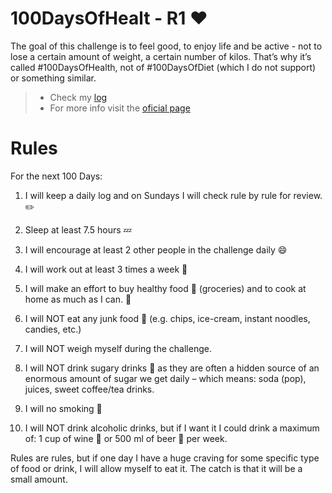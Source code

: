 # 100DaysOfHealt - R1 :heart:

The goal of this challenge is to feel good, to enjoy life and be active - not to lose a certain amount of weight, a certain number of kilos. That’s why it’s called #100DaysOfHealth, not of #100DaysOfDiet (which I do not support) or something similar.

 >  - Check my [log](https://github.com/ledisalvo/100DaysOfX/blob/master/100DaysOfHealth/Log.md)
 >  - For more info visit the [oficial page](https://www.100daysofx.com/where-x-is/health/)
 

# Rules
For the next 100 Days:

1. I will keep a daily log and on Sundays I will check rule by rule for review.  :pencil2:

2. Sleep at least 7.5 hours  :zzz:

3. I will encourage at least 2 other people in the challenge daily  :smile:

4. I will work out at least 3 times a week  :muscle:

5. I will make an effort to buy healthy food  :apple: (groceries) and to cook at home as much as I can. :fork_and_knife:

6. I will NOT eat any junk food :fries: (e.g. chips, ice-cream, instant noodles, candies, etc.)

7. I will NOT weigh myself during the challenge.

8. I will NOT drink sugary drinks  :candy: as they are often a hidden source of an enormous amount of sugar we get daily – which means: soda (pop), juices, sweet coffee/tea drinks.

9. I will no smoking :smoking:

10. I will NOT drink alcoholic drinks, but if I want it I could drink a maximum of: 1 cup of wine :wine_glass: or 500 ml of beer  :beer: per week.
    
Rules are rules, but if one day I have a huge craving for some specific type of food or drink, I will allow myself to eat it. The catch is that it will be a small amount.
